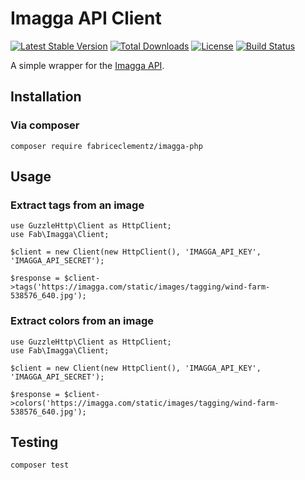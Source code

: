 # Imagga API Client

[![Latest Stable Version](https://poser.pugx.org/fabriceclementz/imagga-php/v/stable)](https://packagist.org/packages/fabriceclementz/imagga-php)
[![Total Downloads](https://poser.pugx.org/fabriceclementz/imagga-php/downloads)](https://packagist.org/packages/fabriceclementz/imagga-php)
[![License](https://poser.pugx.org/fabriceclementz/imagga-php/license)](https://packagist.org/packages/fabriceclementz/imagga-php)
[![Build Status](https://travis-ci.org/fabriceclementz/imagga-php.svg?branch=master)](https://travis-ci.org/fabriceclementz/imagga-php)

A simple wrapper for the [Imagga API](https://docs.imagga.com).

## Installation

### Via composer

```
composer require fabriceclementz/imagga-php
```

## Usage

### Extract tags from an image

```
use GuzzleHttp\Client as HttpClient;
use Fab\Imagga\Client;

$client = new Client(new HttpClient(), 'IMAGGA_API_KEY', 'IMAGGA_API_SECRET');

$response = $client->tags('https://imagga.com/static/images/tagging/wind-farm-538576_640.jpg');
```

### Extract colors from an image

```
use GuzzleHttp\Client as HttpClient;
use Fab\Imagga\Client;

$client = new Client(new HttpClient(), 'IMAGGA_API_KEY', 'IMAGGA_API_SECRET');

$response = $client->colors('https://imagga.com/static/images/tagging/wind-farm-538576_640.jpg');
```

## Testing

```
composer test
```


